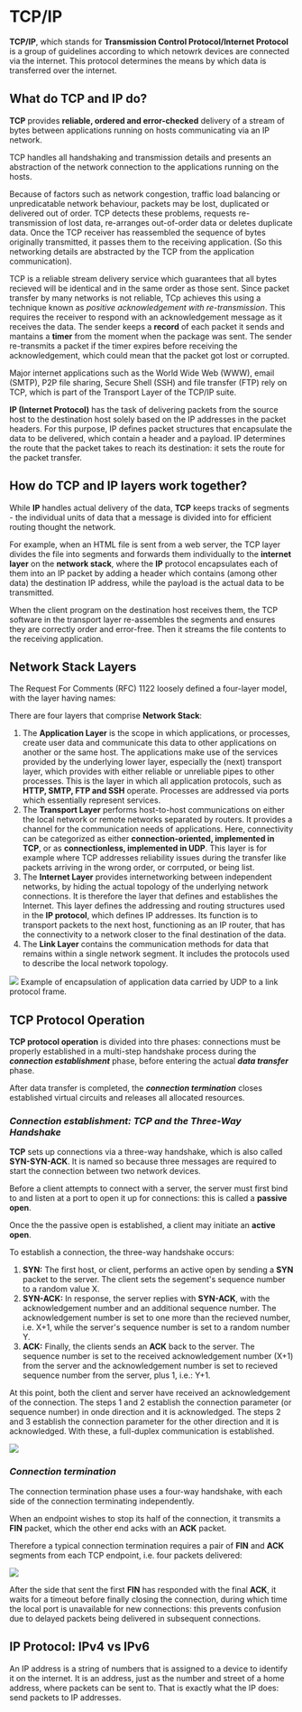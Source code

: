 # TCP/IP

**TCP/IP**, which stands for **Transmission Control Protocol/Internet Protocol** is a group of guidelines according to which netowrk devices are connected via the internet. This protocol determines the means by which data is transferred over the internet.

## What do TCP and IP do?

**TCP** provides **reliable, ordered and error-checked** delivery of a stream of bytes between applications running on hosts communicating via an IP network.

TCP handles all handshaking and transmission details and presents an abstraction of the network connection to the applications running on the hosts.

Because of factors such as network congestion, traffic load balancing or unpredicatable network behaviour, packets may be lost, duplicated or delivered out of order. TCP detects these problems, requests re-transmission of lost data, re-arranges out-of-order data or deletes duplicate data. Once the TCP receiver has reassembled the sequence of bytes originally transmitted, it passes them to the receiving application. (So this networking details are abstracted by the TCP from the application communication).

TCP is a reliable stream delivery service which guarantees that all bytes recieved will be identical and in the same order as those sent. Since packet transfer by many networks is not reliable, TCp achieves this using a technique known as *positive acknowledgement with re-transmission*. This requires the receiver to respond with an acknowledgement message as it receives the data. The sender keeps a **record** of each packet it sends and mantains a **timer** from the moment when the package was sent. The sender re-transmits a packet if the timer expires before receiving the acknowledgement, which could mean that the packet got lost or corrupted.

Major internet applications such as the World Wide Web (WWW), email (SMTP), P2P file sharing, Secure Shell (SSH) and file transfer (FTP) rely on TCP, which is part of the Transport Layer of the TCP/IP suite.

**IP (Internet Protocol)** has the task of delivering packets from the source host to the destination host solely based on the IP addresses in the packet headers. For this purpose, IP defines packet structures that encapsulate the data to be delivered, which contain a header and a payload. IP determines the route that the packet takes to reach its destination: it sets the route for the packet transfer.

## How do TCP and IP layers work together?

While **IP** handles actual delivery of the data, **TCP** keeps tracks of segments - the individual units of data that a message is divided into for efficient routing thought the network. 

For example, when an HTML file is sent from a web server, the TCP layer divides the file into segments and forwards them individually to the **internet layer** on the **network stack**, where the **IP** protocol encapsulates each of them into an IP packet by adding a header which contains (among other data) the destination IP address, while the payload is the actual data to be transmitted.

When the client program on the destination host receives them, the TCP software in the transport layer re-assembles the segments and ensures they are correctly order and error-free. Then it streams the file contents to the receiving application. 

## Network Stack Layers

The Request For Comments (RFC) 1122 loosely defined a four-layer model, with the layer having names:


There are four layers that comprise **Network Stack**:

1. The **Application Layer** is the scope in which applications, or processes, create user data and communicate this data to other applications on another or the same host. The applications make use of the services provided by the underlying lower layer, especially the (next) transport layer, which provides with either reliable or unreliable pipes to other processes. This is the layer in which all application protocols, such as **HTTP, SMTP, FTP and SSH** operate. Processes are addressed via ports which essentially represent services.
2. The **Transport Layer** performs host-to-host communications on either the local network or remote networks separated by routers. It provides a channel for the communication needs of applications. Here, connectivity can be categorized as either **connection-oriented, implemented in TCP**, or as **connectionless, implemented in UDP**. This layer is for example where TCP addresses reliability issues during the transfer like packets arriving in the wrong order, or corrputed, or being list.
3. The **Internet Layer** provides internetworking between independent networks, by hiding the actual topology of the underlying network connections. It is therefore the layer that defines and establishes the Internet. This layer defines the addressing and routing structures used in the **IP protocol**, which defines IP addresses. Its function is to transport packets to the next host, functioning as an IP router, that has the connectivity to a network closer to the final destination of the data.
4. The **Link Layer** contains the communication methods for data that remains within a single network segment. It includes the protocols used to describe the local network topology.

![](2020-08-31-21-46-30.png)
Example of encapsulation of application data carried by UDP to a link protocol frame.

## TCP Protocol Operation

**TCP protocol operation** is divided into thre phases: connections must be properly established in a multi-step handshake process during the ***connection establishment*** phase, before entering the actual ***data transfer*** phase.

After data transfer is completed, the ***connection termination*** closes established virtual circuits and releases all allocated resources.


### *Connection establishment: TCP and the Three-Way Handshake*

**TCP** sets up connections via a three-way handshake, which is also called **SYN-SYN-ACK**. It is named so because three messages are required to start the connection between two network devices. 

Before a client attempts to connect with a server, the server must first bind to and listen at a port to open it up for connections: this is called a **passive open**. 

Once the the passive open is established, a client may initiate an **active open**.

To establish a connection, the three-way handshake occurs:

1. **SYN:** The first host, or client, performs an active open by sending a **SYN** packet to the server. The client sets the segement's sequence number to a random value X.
2. **SYN-ACK:** In response, the server replies with **SYN-ACK**, with the acknowledgement number and an additional sequence number. The acknowledgement number is set to one more than the recieved number, i.e. X+1, while the server's sequence number is set to a random number Y.
3. **ACK:** Finally, the clients sends an **ACK** back to the server. The sequence number is set to the received acknowledgement number (X+1) from the server and the acknowledgement number is set to recieved sequence number from the server, plus 1, i.e.: Y+1.

At this point, both the client and server have received an acknowledgement of the connection. The steps 1 and 2 establish the connection parameter (or sequence number) in onde direction and it is acknowledged. The steps 2 and 3 establish the connection parameter for the other direction and it is acknowledged. With these, a full-duplex communication is established.


![](2020-08-31-20-20-10.png)

### *Connection termination*

The connection termination phase uses a four-way handshake, with each side of the connection terminating independently.

When an endpoint wishes to stop its half of the connection, it transmits a **FIN** packet, which the other end acks with an **ACK** packet.

Therefore a typical connection termination requires a pair of **FIN** and **ACK** segments from each TCP endpoint, i.e. four packets delivered:

![](2020-08-31-20-20-30.png)

After the side that sent the first **FIN** has responded with the final **ACK**, it waits for a timeout before finally closing the connection, during which time the local port is unavailable for new connections: this prevents confusion due to delayed packets being delivered in subsequent connections.



## IP Protocol: IPv4 vs IPv6

An IP address is a string of numbers that is assigned to a device to identify it on the internet. It is an address, just as the number and street of a home address, where packets can be sent to. That is exactly what the IP does: send packets to IP addresses.

